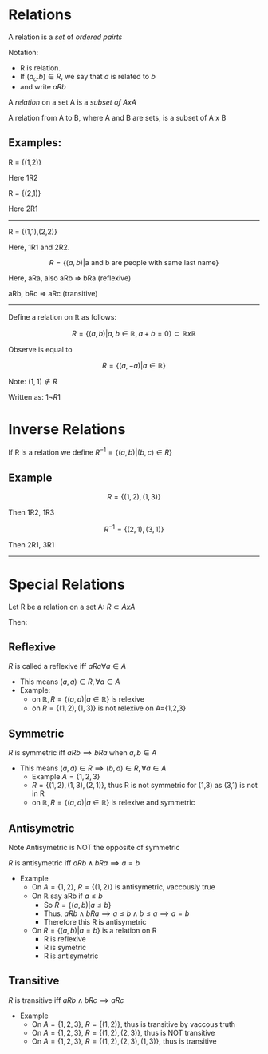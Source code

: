 # Relations 

A relation is a *set* of *ordered pairts*

Notation: 
* R is relation.
* If $(a_c.b) \in R$, we say that $a$ is related to $b$
* and write $aRb$

A *relation* on a set A is a *subset of AxA*

A relation from A to B, where A and B are sets, is a subset of A x B

## Examples:

R = {(1,2)}

Here 1R2

R = {(2,1)}

Here 2R1

---

R = {(1,1),(2,2)}

Here, 1R1 and 2R2.

$$R = \{(a,b) | \text{a and b are people with same last name} \}$$

Here, aRa, also aRb => bRa (reflexive)

aRb, bRc => aRc (transitive)

---

Define a relation on $\mathbb{R}$ as follows: 

$$R = \{ (a,b) | a,b \in \mathbb{R},  a+b = 0  \} \subset \mathbb{R}x\mathbb{R}$$ 

Observe is equal to 

$$R = \{(a,-a)|a\in\mathbb{R}\}$$

Note: $(1,1) \not \in R$

Written as: $1 \neg{R} 1$

# Inverse Relations
If R is a relation we define $R^{-1} = \{(a,b) | (b,c) \in R\}$  

## Example 

$$R = \{(1,2),(1,3)\}$$

Then 1R2, 1R3

$$R^{-1} = \{(2,1),(3,1)\}$$

Then 2R1, 3R1

---

# Special Relations 

Let R be a relation on a set A: $R \subset AxA$

Then: 
## Reflexive
$R$ is called a reflexive iff $aRa \forall a \in A$

* This means $(a,a) \in R, \forall a \in A$
* Example:
    * on $\mathbb{R}, R = \{(a,a)|a\in\mathbb{R}\}$ is relexive
    * on $R = \{(1,2),(1,3)\}$ is not relexive on A={1,2,3}

## Symmetric
$R$ is symmetric iff $aRb \implies bRa$ when $a,b \in A$
* This means $(a,a) \in R \implies (b,a) \in R, \forall a \in A$
    * Example $A = \{1,2,3\}$
    * $R = \{(1,2), (1,3), (2,1)\}$, thus R is not symmetric for (1,3) as (3,1) is not in R
    * on $\mathbb{R}, R = \{(a,a)|a\in\mathbb{R}\}$ is relexive and symmetric

## Antisymetric
Note Antisymetric is NOT the opposite of symmetric

$R$ is antisymetric iff $aRb \land bRa \implies a=b$ 
* Example
    * On $A = \{1,2\}$, $R=\{(1,2)\}$ is antisymetric, vaccously true
    * On $\mathbb{R}$ say aRb if $a \leq b$
        * So $R = \{(a,b) | a \leq b\}$
        * Thus, $aRb \land bRa \implies a \leq b \land b \leq a \implies a=b$
        * Therefore this R is antisymetric 
    * On $R = \{(a,b) | a=b\}$ is a relation on R 
        * R is reflexive 
        * R is symetric 
        * R is antisymetric
## Transitive 
$R$ is transitive iff $aRb \land bRc \implies aRc$ 
* Example 
    * On $A = \{1,2,3\}$, $R=\{(1,2)\}$, thus is transitive by vaccous truth
    * On $A = \{1,2,3\}$, $R=\{(1,2), (2,3)\}$, thus is NOT transitive 
    * On $A = \{1,2,3\}$, $R=\{(1,2), (2,3), (1,3)\}$, thus is transitive 
